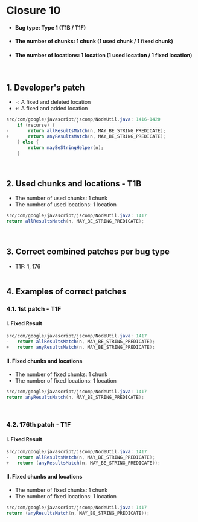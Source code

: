 # Closure 10
* <h4>Bug type: Type 1 (T1B / T1F)</h4>
* <h4>The number of chunks: 1 chunk (1 used chunk / 1 fixed chunk)</h4>
* <h4>The number of locations: 1 location (1 used location / 1 fixed location)</h4>
<br>

## 1. Developer's patch
* `-`: A fixed and deleted location
* `+`: A fixed and added location
```java
src/com/google/javascript/jscomp/NodeUtil.java: 1416-1420
    if (recurse) {
-       return allResultsMatch(n, MAY_BE_STRING_PREDICATE);
+       return anyResultsMatch(n, MAY_BE_STRING_PREDICATE);
    } else {
        return mayBeStringHelper(n);
    }
```
<br>

## 2. Used chunks and locations - T1B
* The number of used chunks: 1 chunk
* The number of used locations: 1 location
```java
src/com/google/javascript/jscomp/NodeUtil.java: 1417
return allResultsMatch(n, MAY_BE_STRING_PREDICATE);
```
<br>

## 3. Correct combined patches per bug type
* T1F: 1, 176
<br><br>

## 4. Examples of correct patches
### 4.1. 1st patch - T1F
#### I. Fixed Result
```java
src/com/google/javascript/jscomp/NodeUtil.java: 1417
-   return allResultsMatch(n, MAY_BE_STRING_PREDICATE);
+   return anyResultsMatch(n, MAY_BE_STRING_PREDICATE);
```

#### II. Fixed chunks and locations
* The number of fixed chunks: 1 chunk
* The number of fixed locations: 1 location
```java
src/com/google/javascript/jscomp/NodeUtil.java: 1417
return anyResultsMatch(n, MAY_BE_STRING_PREDICATE);
```
<br>

### 4.2. 176th patch - T1F
#### I. Fixed Result
```java
src/com/google/javascript/jscomp/NodeUtil.java: 1417
-   return allResultsMatch(n, MAY_BE_STRING_PREDICATE);
+   return (anyResultsMatch(n, MAY_BE_STRING_PREDICATE));
```

#### II. Fixed chunks and locations
* The number of fixed chunks: 1 chunk
* The number of fixed locations: 1 location
```java
src/com/google/javascript/jscomp/NodeUtil.java: 1417
return (anyResultsMatch(n, MAY_BE_STRING_PREDICATE));
```
<br><br>